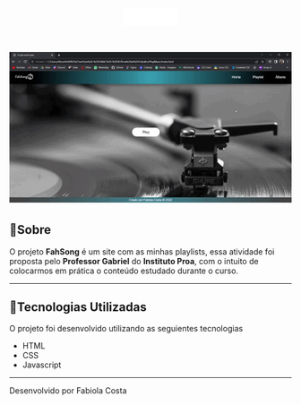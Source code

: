 <h1 align="center">
    <img src="img/low-res-logo (1).png">
</h1>

<h1>
    <img src="img/tela.gif">
</h1>

## 📝Sobre

O projeto **FahSong** é um site com as minhas playlists, essa atividade foi proposta pelo **Professor Gabriel** do **Instituto Proa**, com o intuito de colocarmos em prática o conteúdo estudado durante o curso.

---

## 🚀Tecnologias Utilizadas

O projeto foi desenvolvido utilizando as seguientes tecnologias

- HTML
- CSS
- Javascript

---
Desenvolvido por Fabiola Costa
